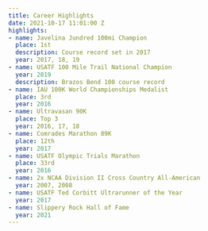 ```yaml
---
title: Career Highlights
date: 2021-10-17 11:01:00 Z
highlights:
- name: Javelina Jundred 100mi Champion
  place: 1st
  description: Course record set in 2017
  year: 2017, 18, 19
- name: USATF 100 Mile Trail National Champion
  year: 2019
  description: Brazos Bend 100 course record
- name: IAU 100K World Championships Medalist
  place: 3rd
  year: 2016
- name: Ultravasan 90K
  place: Top 3
  year: 2016, 17, 18
- name: Comrades Marathon 89K
  place: 12th
  year: 2017
- name: USATF Olympic Trials Marathon
  place: 33rd
  year: 2016
- name: 2x NCAA Division II Cross Country All-American
  year: 2007, 2008
- name: USATF Ted Corbitt Ultrarunner of the Year
  year: 2017
- name: Slippery Rock Hall of Fame
  year: 2021
---
```


